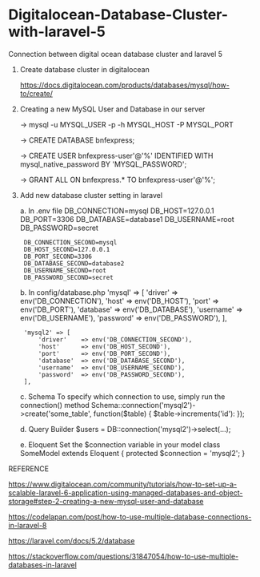 # Digitalocean-Database-Cluster-with-laravel-5
Connection between digital ocean database cluster and laravel 5


1. Create database cluster in digitalocean 

	https://docs.digitalocean.com/products/databases/mysql/how-to/create/

2. Creating a new MySQL User and Database in our server

	-> mysql -u MYSQL_USER -p -h MYSQL_HOST -P MYSQL_PORT

	-> CREATE DATABASE bnfexpress;

	-> CREATE USER bnfexpress-user'@'%' IDENTIFIED WITH mysql_native_password BY 'MYSQL_PASSWORD';

	-> GRANT ALL ON bnfexpress.* TO bnfexpress-user'@'%';

3. Add new database cluster setting in laravel 
	
	a. In .env file
		DB_CONNECTION=mysql
		DB_HOST=127.0.0.1 
		DB_PORT=3306 
		DB_DATABASE=database1 
		DB_USERNAME=root 
		DB_PASSWORD=secret 

		DB_CONNECTION_SECOND=mysql 
		DB_HOST_SECOND=127.0.0.1 
		DB_PORT_SECOND=3306 
		DB_DATABASE_SECOND=database2 
		DB_USERNAME_SECOND=root 
		DB_PASSWORD_SECOND=secret

	b. In config/database.php
	 	'mysql' => [
		    'driver'    => env('DB_CONNECTION'),
		    'host'      => env('DB_HOST'),
		    'port'      => env('DB_PORT'),
		    'database'  => env('DB_DATABASE'),
		    'username'  => env('DB_USERNAME'),
		    'password'  => env('DB_PASSWORD'),
		],

		'mysql2' => [
		    'driver'    => env('DB_CONNECTION_SECOND'),
		    'host'      => env('DB_HOST_SECOND'),
		    'port'      => env('DB_PORT_SECOND'),
		    'database'  => env('DB_DATABASE_SECOND'),
		    'username'  => env('DB_USERNAME_SECOND'),
		    'password'  => env('DB_PASSWORD_SECOND'),
		],

	c. Schema
		To specify which connection to use, simply run the connection() method 
			Schema::connection('mysql2')->create('some_table', function($table)
			{
			    $table->increments('id'):
			});

	d. Query Builder
		$users = DB::connection('mysql2')->select(...);

	e. Eloquent
		Set the $connection variable in your model
		class SomeModel extends Eloquent {
		    protected $connection = 'mysql2';
		}


REFERENCE

https://www.digitalocean.com/community/tutorials/how-to-set-up-a-scalable-laravel-6-application-using-managed-databases-and-object-storage#step-2-creating-a-new-mysql-user-and-database

https://codelapan.com/post/how-to-use-multiple-database-connections-in-laravel-8

https://laravel.com/docs/5.2/database

https://stackoverflow.com/questions/31847054/how-to-use-multiple-databases-in-laravel

